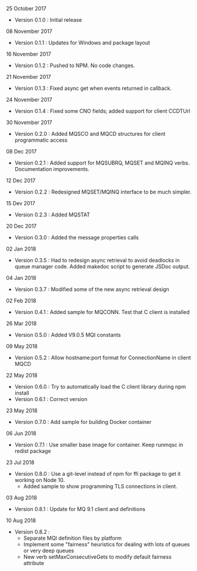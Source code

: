 
25 October 2017
* Version 0.1.0 : Initial release

08 November 2017
* Version 0.1.1 : Updates for Windows and package layout

16 November 2017
* Version 0.1.2 : Pushed to NPM. No code changes.

21 November 2017
* Version 0.1.3 : Fixed async get when events returned in callback.

24 November 2017
* Version 0.1.4 : Fixed some CNO fields; added support for client CCDTUrl

30 November 2017
* Version 0.2.0 : Added MQSCO and MQCD structures for client programmatic access

08 Dec 2017
* Version 0.2.1 : Added support for MQSUBRQ, MQSET and MQINQ verbs. Documentation improvements.

12 Dec 2017
* Version 0.2.2 : Redesigned MQSET/MQINQ interface to be much simpler.

15 Dev 2017
* Version 0.2.3 : Added MQSTAT

20 Dec 2017
* Version 0.3.0 : Added the message properties calls

02 Jan 2018
* Version 0.3.5 : Had to redesign async retrieval to avoid deadlocks
in queue manager code. Added makedoc script to generate JSDoc output.

04 Jan 2018
* Version 0.3.7 : Modified some of the new async retrieval design

02 Feb 2018
* Version 0.4.1 : Added sample for MQCONN. Test that C client is installed

26 Mar 2018
* Version 0.5.0 : Added V9.0.5 MQI constants

09 May 2018
* Version 0.5.2 : Allow hostname:port format for ConnectionName in client MQCD

22 May 2018
* Version 0.6.0 : Try to automatically load the C client library during npm install
* Version 0.6.1 : Correct version

23 May 2018
* Version 0.7.0 : Add sample for building Docker container

06 Jun 2018
* Version 0.7.1 : Use smaller base image for container. Keep runmqsc in redist package

23 Jul 2018
* Version 0.8.0 : Use a git-level instead of npm for ffi package to get it working on Node 10.
  * Added sample to show programming TLS connections in client.

03 Aug 2018
* Version 0.8.1 : Update for MQ 9.1 client and definitions

10 Aug 2018
* Version 0.8.2 : 
  * Separate MQI definition files by platform
  * Implement some "fairness" heuristics for dealing with lots of queues or
very deep queues
  * New verb setMaxConsecutiveGets to modify default fairness attribute
